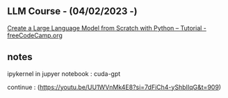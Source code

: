 ## LLM Course - (04/02/2023 -)

[Create a Large Language Model from Scratch with Python – Tutorial - freeCodeCamp.org](https://youtu.be/UU1WVnMk4E8?si=kKjPtAT-N5FZ6oIL)

## notes

ipykernel in jupyer notebook : cuda-gpt

continue : (https://youtu.be/UU1WVnMk4E8?si=7dFiCh4-yShbIIqG&t=909)
